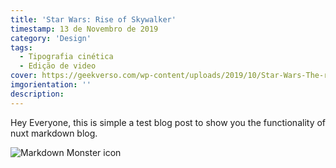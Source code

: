 ```yaml
---
title: 'Star Wars: Rise of Skywalker'
timestamp: 13 de Novembro de 2019
category: 'Design'
tags:
  - Tipografia cinética
  - Edição de video
cover: https://geekverso.com/wp-content/uploads/2019/10/Star-Wars-The-rise-skywalker-poster-dual.jpg
imgorientation: ''
description:
---
```


Hey Everyone, this is simple a test blog post to show you
the functionality of nuxt markdown blog.

<img src="https://i.imgur.com/p1qAM0x.png"
     alt="Markdown Monster icon"
     class="img-fluid" />
